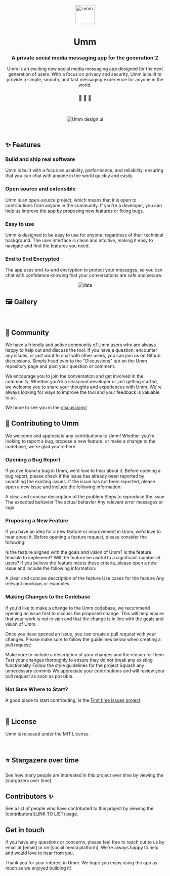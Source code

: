<p align="center">
  <a href="https://www.instagram.com/ummdotco">
    <img alt="umm" src="https://raw.githubusercontent.com/ummdotorg/umm/main/assets/icon.png" width="60" />
  </a>
</p>
<h1 align="center">
  Umm
</h1>

<h3 align="center">
  A private social media messaging app for the generation'Z
</h3>
<p align="center">
  Umm is an exciting new social media messaging app designed for the next generation of users. With a focus on privacy and security, Umm is built to provide a simple, smooth, and fast messaging experience for anyone in the world.
</p>

<h3 align="center">
 🤖 🎨 🚀
</h3>
<br>

<p align="center">
  <img alt="Umm design ui" src="https://raw.githubusercontent.com/ummdotorg/umm/main/assets/banner.png">
</p>

<br />

## ✨ Features

### Build and ship real software 
Umm is built with a focus on usability, performance, and reliability, ensuring that you can chat with anyone in the world quickly and easily.
<br />

### Open source and extensible
Umm is an open-source project, which means that it is open to contributions from anyone in the community. If you're a developer, you can help us improve the app by proposing new features or fixing bugs.
<br />
### Easy to use
Umm is designed to be easy to use for anyone, regardless of their technical background. The user interface is clean and intuitive, making it easy to navigate and find the features you need.
<br />

### End to End Encrypted

The app uses end-to-end encryption to protect your messages, so you can chat with confidence knowing that your conversations are safe and secure.

<p align="center">
  <img alt="data" src="#">
</p>

## 🖼️ Gallery


<br/>

## 💬 Community

We have a friendly and active community of Umm users who are always happy to help out and discuss the tool. If you have a question, encounter any issues, or just want to chat with other users, you can join us on Github discussions. Simply head over to the "Discussions" tab on the Umm repository page and post your question or comment.

We encourage you to join the conversation and get involved in the community. Whether you're a seasoned developer or just getting started, we welcome you to share your thoughts and experiences with Umm. We're always looking for ways to improve the tool and your feedback is valuable to us.

We hope to see you in the [discussions!](https://github.com/ummdotco/umm/discussions)



## 🙌 Contributing to Umm

We welcome and appreciate any contributions to Umm! Whether you're looking to report a bug, propose a new feature, or make a change to the codebase, we're glad you're here.

### Opening a Bug Report
If you've found a bug in Umm, we'd love to hear about it. Before opening a bug report, please check if the issue has already been reported by searching the existing issues. If the issue has not been reported, please open a new issue and include the following information:

A clear and concise description of the problem
Steps to reproduce the issue
The expected behavior
The actual behavior
Any relevant error messages or logs
### Proposing a New Feature
If you have an idea for a new feature or improvement in Umm, we'd love to hear about it. Before opening a feature request, please consider the following:

Is the feature aligned with the goals and vision of Umm?
Is the feature feasible to implement?
Will the feature be useful to a significant number of users?
If you believe the feature meets these criteria, please open a new issue and include the following information:

A clear and concise description of the feature
Use cases for the feature
Any relevant mockups or examples
### Making Changes to the Codebase
If you'd like to make a change to the Umm codebase, we recommend opening an issue first to discuss the proposed change. This will help ensure that your work is not in vain and that the change is in line with the goals and vision of Umm.

Once you have opened an issue, you can create a pull request with your changes. Please make sure to follow the guidelines below when creating a pull request:

Make sure to include a description of your changes and the reason for them
Test your changes thoroughly to ensure they do not break any existing functionality
Follow the style guidelines for the project
Squash any unnecessary commits
We appreciate your contributions and will review your pull request as soon as possible.

### Not Sure Where to Start?
A good place to start contributing, is the [First time issues project](https://github.com/orgs/ummdotco/projects/1).
<br /><br />


## 📝 License

Umm is released under the MIT License.

<br />

## ⭐ Stargazers over time

See how many people are interested in this project over time by viewing the [stargazers over time]
<br />
## Contributors ✨

See a list of people who have contributed to this project by viewing the [contributors](LINK TO LIST) page.

## Get in touch
If you have any questions or concerns, please feel free to reach out to us by email at [email] or on [social media platform]. We're always happy to help and would love to hear from you.

Thank you for your interest in Umm. We hope you enjoy using the app as much as we enjoyed building it!


